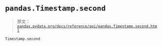 # `pandas.Timestamp.second`

> 原文：[`pandas.pydata.org/docs/reference/api/pandas.Timestamp.second.html`](https://pandas.pydata.org/docs/reference/api/pandas.Timestamp.second.html)

```py
Timestamp.second
```
